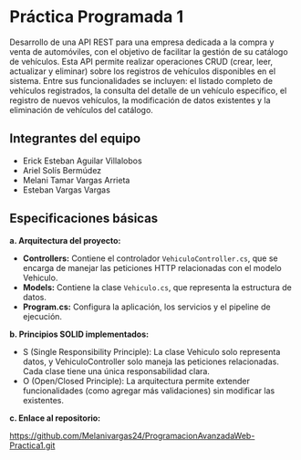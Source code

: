 # Práctica Programada 1
Desarrollo de una API REST para una empresa dedicada a la compra y venta de automóviles, con el objetivo de facilitar la gestión de su catálogo de vehículos. Esta API permite realizar operaciones CRUD (crear, leer, actualizar y eliminar) sobre los registros de vehículos disponibles en el sistema. Entre sus funcionalidades se incluyen: el listado completo de vehículos registrados, la consulta del detalle de un vehículo específico, el registro de nuevos vehículos, la modificación de datos existentes y la eliminación de vehículos del catálogo. 

## Integrantes del equipo
- Erick Esteban Aguilar Villalobos
- Ariel Solís Bermúdez
- Melani Tamar Vargas Arrieta
- Esteban Vargas Vargas

## Especificaciones básicas

**a. Arquitectura del proyecto:**

- **Controllers:** Contiene el controlador `VehiculoController.cs`, que se encarga de manejar las peticiones HTTP relacionadas con el modelo Vehiculo.
- **Models:** Contiene la clase `Vehiculo.cs`, que representa la estructura de datos.
- **Program.cs:** Configura la aplicación, los servicios y el pipeline de ejecución.


**b. Principios SOLID implementados:**

- S (Single Responsibility Principle): La clase Vehiculo solo representa datos, y VehiculoController solo maneja las peticiones relacionadas. Cada clase tiene una única responsabilidad clara.
- O (Open/Closed Principle): La arquitectura permite extender funcionalidades (como agregar más validaciones) sin modificar las existentes.


**c. Enlace al repositorio:**

https://github.com/Melanivargas24/ProgramacionAvanzadaWeb-Practica1.git
